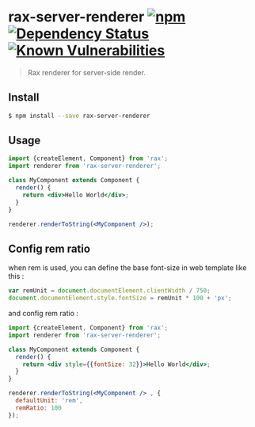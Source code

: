 # rax-server-renderer [![npm](https://img.shields.io/npm/v/rax-server-renderer.svg)](https://www.npmjs.com/package/rax-server-renderer) [![Dependency Status](https://david-dm.org/alibaba/rax.svg?path=packages/rax-server-renderer)](https://david-dm.org/alibaba/rax.svg?path=packages/rax-server-renderer) [![Known Vulnerabilities](https://snyk.io/test/npm/rax-server-renderer/badge.svg)](https://snyk.io/test/npm/rax-server-renderer)

> Rax renderer for server-side render.

## Install

```sh
$ npm install --save rax-server-renderer
```

## Usage

```jsx
import {createElement, Component} from 'rax';
import renderer from 'rax-server-renderer';

class MyComponent extends Component {
  render() {
    return <div>Hello World</div>;
  }
}

renderer.renderToString(<MyComponent />);
```

## Config rem ratio

when rem is used, you can define the base font-size in web template like this :

```js
var remUnit = document.documentElement.clientWidth / 750;
document.documentElement.style.fontSize = remUnit * 100 + 'px';
```

and config rem ratio :

```jsx
import {createElement, Component} from 'rax';
import renderer from 'rax-server-renderer';

class MyComponent extends Component {
  render() {
    return <div style={{fontSize: 32}}>Hello World</div>;
  }
}

renderer.renderToString(<MyComponent /> , {
  defaultUnit: 'rem',
  remRatio: 100
});
```
